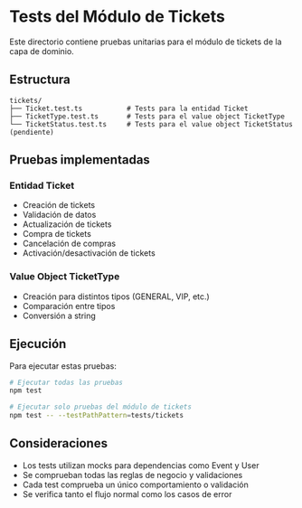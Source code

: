 # Tests del Módulo de Tickets

Este directorio contiene pruebas unitarias para el módulo de tickets de la capa de dominio.

## Estructura

```
tickets/
├── Ticket.test.ts           # Tests para la entidad Ticket
├── TicketType.test.ts       # Tests para el value object TicketType
└── TicketStatus.test.ts     # Tests para el value object TicketStatus (pendiente)
```

## Pruebas implementadas

### Entidad Ticket

- Creación de tickets
- Validación de datos
- Actualización de tickets
- Compra de tickets
- Cancelación de compras
- Activación/desactivación de tickets

### Value Object TicketType

- Creación para distintos tipos (GENERAL, VIP, etc.)
- Comparación entre tipos
- Conversión a string

## Ejecución

Para ejecutar estas pruebas:

```bash
# Ejecutar todas las pruebas
npm test

# Ejecutar solo pruebas del módulo de tickets
npm test -- --testPathPattern=tests/tickets
```

## Consideraciones

- Los tests utilizan mocks para dependencias como Event y User
- Se comprueban todas las reglas de negocio y validaciones
- Cada test comprueba un único comportamiento o validación
- Se verifica tanto el flujo normal como los casos de error 